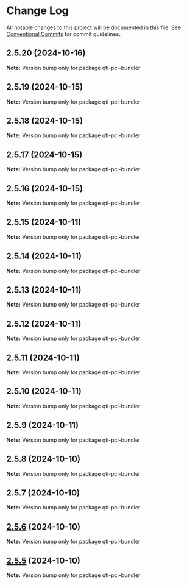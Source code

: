 # Change Log

All notable changes to this project will be documented in this file.
See [Conventional Commits](https://conventionalcommits.org) for commit guidelines.

## 2.5.20 (2024-10-16)

**Note:** Version bump only for package qti-pci-bundler





## 2.5.19 (2024-10-15)

**Note:** Version bump only for package qti-pci-bundler





## 2.5.18 (2024-10-15)

**Note:** Version bump only for package qti-pci-bundler





## 2.5.17 (2024-10-15)

**Note:** Version bump only for package qti-pci-bundler





## 2.5.16 (2024-10-15)

**Note:** Version bump only for package qti-pci-bundler





## 2.5.15 (2024-10-11)

**Note:** Version bump only for package qti-pci-bundler





## 2.5.14 (2024-10-11)

**Note:** Version bump only for package qti-pci-bundler





## 2.5.13 (2024-10-11)

**Note:** Version bump only for package qti-pci-bundler





## 2.5.12 (2024-10-11)

**Note:** Version bump only for package qti-pci-bundler





## 2.5.11 (2024-10-11)

**Note:** Version bump only for package qti-pci-bundler





## 2.5.10 (2024-10-11)

**Note:** Version bump only for package qti-pci-bundler





## 2.5.9 (2024-10-11)

**Note:** Version bump only for package qti-pci-bundler





## 2.5.8 (2024-10-10)

**Note:** Version bump only for package qti-pci-bundler





## 2.5.7 (2024-10-10)

**Note:** Version bump only for package qti-pci-bundler





## [2.5.6](https://github.com/Citolab/qti-pci-bundler/compare/v2.5.5...v2.5.6) (2024-10-10)

**Note:** Version bump only for package qti-pci-bundler





## [2.5.5](https://github.com/Citolab/qti-pci-bundler/compare/v2.5.4...v2.5.5) (2024-10-10)

**Note:** Version bump only for package qti-pci-bundler

